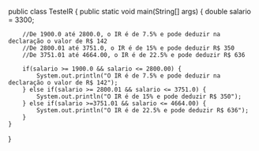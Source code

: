 public class TesteIR {
	public static void main(String[] args) {
		double salario = 3300;
		
		//De 1900.0 até 2800.0, o IR é de 7.5% e pode deduzir na declaração o valor de R$ 142
		//De 2800.01 até 3751.0, o IR é de 15% e pode deduzir R$ 350
		//De 3751.01 até 4664.00, o IR é de 22.5% e pode deduzir R$ 636
		
		if(salario >= 1900.0 && salario <= 2800.00) {
			System.out.println("O IR é de 7.5% e pode deduzir na declaração o valor de R$ 142");
		} else if(salario >= 2800.01 && salario <= 3751.0) {
			System.out.println("O IR é de 15% e pode deduzir R$ 350");
		} else if(salario >=3751.01 && salario <= 4664.00) {
			System.out.println("O IR é de 22.5% e pode deduzir R$ 636");
		}
	}

}
